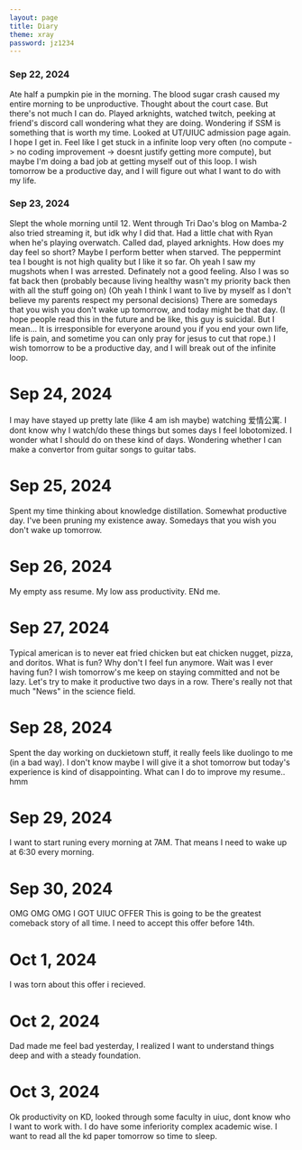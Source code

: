 ```yaml
---
layout: page
title: Diary
theme: xray
password: jz1234
---
```


### Sep 22, 2024

Ate half a pumpkin pie in the morning. The blood sugar crash caused my entire morning to be unproductive.
Thought about the court case. But there's not much I can do.
Played arknights, watched twitch, peeking at friend's discord call wondering what they are doing.
Wondering if SSM is something that is worth my time. Looked at UT/UIUC admission page again. I hope I get in.
Feel like I get stuck in a infinite loop very often (no compute -> no coding improvement -> doesnt justify getting more compute), but maybe I'm doing a bad job at getting myself out of this loop.
I wish tomorrow be a productive day, and I will figure out what I want to do with my life.

### Sep 23, 2024

Slept the whole morning until 12. 
Went through Tri Dao's blog on Mamba-2 also tried streaming it, but idk why I did that.
Had a little chat with Ryan when he's playing overwatch.
Called dad, played arknights. How does my day feel so short?
Maybe I perform better when starved.
The peppermint tea I bought is not high quality but I like it so far.
Oh yeah I saw my mugshots when I was arrested. Definately not a good feeling. Also I was so fat back then (probably because living healthy wasn't my priority back then with all the stuff going on) (Oh yeah I think I want to live by myself as I don't believe my parents respect my personal decisions)
There are somedays that you wish you don't wake up tomorrow, and today might be that day. (I hope people read this in the future and be like, this guy is suicidal. But I mean... It is irresponsible for everyone around you if you end your own life, life is pain, and sometime you can only pray for jesus to cut that rope.)
I wish tomorrow to be a productive day, and I will break out of the infinite loop.

# Sep 24, 2024

I may have stayed up pretty late (like 4 am ish maybe) watching 爱情公寓.
I dont know why I watch/do these things but somes days I feel lobotomized.
I wonder what I should do on these kind of days.
Wondering whether I can make a convertor from guitar songs to guitar tabs.

# Sep 25, 2024

Spent my time thinking about knowledge distillation.
Somewhat productive day.
I've been pruning my existence away.
Somedays that you wish you don't wake up tomorrow.

# Sep 26, 2024

My empty ass resume. My low ass productivity. ENd me.

# Sep 27, 2024

Typical american is to never eat fried chicken but eat chicken nugget, pizza, and doritos. 
What is fun? Why don't I feel fun anymore. Wait was I ever having fun?
I wish tomorrow's me keep on staying committed and not be lazy. Let's try to make it productive two days in a row.
There's really not that much "News" in the science field.

# Sep 28, 2024

Spent the day working on duckietown stuff, it really feels like duolingo to me (in a bad way). I don't know maybe I will give it a shot tomorrow but today's experience is kind of disappointing.
What can I do to improve my resume.. hmm

# Sep 29, 2024

I want to start runing every morning at 7AM. That means I need to wake up at 6:30 every morning.

# Sep 30, 2024

OMG OMG OMG I GOT UIUC OFFER
This is going to be the greatest comeback story of all time. I need to accept this offer before 14th.

# Oct 1, 2024

I was torn about this offer i recieved.

# Oct 2, 2024

Dad made me feel bad yesterday, I realized I want to understand things deep and with a steady foundation.

# Oct 3, 2024

Ok productivity on KD, looked through some faculty in uiuc, dont know who I want to work with. I do have some inferiority complex academic wise.
I want to read all the kd paper tomorrow so time to sleep.

<br>
<br>
<br>